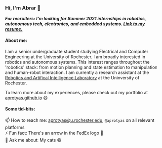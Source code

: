 ### Hi, I'm Abrar 👋  

**_For recruiters: I'm looking for Summer 2021 internships in robotics, autonomous tech, electronics, and embedded systems.
[Link to my resume.](https://aprotyas.github.io/resources/resume.pdf)_**

#### About me:  
I am a senior undergraduate student studying Electrical and Computer Engineering at the University of Rochester.
I am broadly interested in robotics and autonomous systems. This interest ranges throughout the 'robotics'
stack: from motion planning and state estimation to manipulation and human-robot interaction. I am currently a
research assistant at the [Robotics and Artifical Intelligence Laboratory](http://www2.ece.rochester.edu/projects/rail/index.html)
at the Uninversity of Rochester.

To learn more about my experiences, please check out my portfolio at [aprotyas.github.io](https://aprotyas.github.io) 😄

#### Some tid-bits:    
📫 How to reach me: aprotyas@u.rochester.edu, `@aprotyas` on all relevant platforms  
⚡ Fun fact: There's an arrow in the FedEx logo 🤔  
💬 Ask me about: My cats 😄  
<!--
**aprotyas/aprotyas** is a ✨ _special_ ✨ repository because its `README.md` (this file) appears on your GitHub profile.

Here are some ideas to get you started:

- 🔭 I’m currently working on ...
- 🌱 I’m currently learning ...
- 👯 I’m looking to collaborate on ...
- 🤔 I’m looking for help with ...
- 💬 Ask me about ...
- 📫 How to reach me: ...
- 😄 Pronouns: ...
- ⚡ Fun fact: ...
-->
